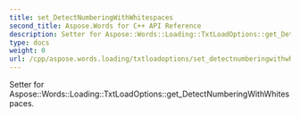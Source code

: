 ```yaml
---
title: set_DetectNumberingWithWhitespaces
second_title: Aspose.Words for C++ API Reference
description: Setter for Aspose::Words::Loading::TxtLoadOptions::get_DetectNumberingWithWhitespaces. 
type: docs
weight: 0
url: /cpp/aspose.words.loading/txtloadoptions/set_detectnumberingwithwhitespaces/
---
```


Setter for Aspose::Words::Loading::TxtLoadOptions::get_DetectNumberingWithWhitespaces. 

